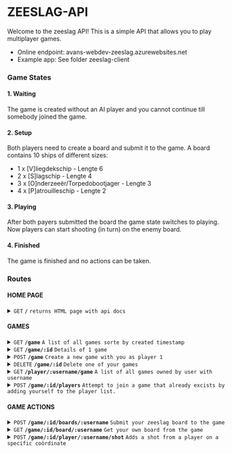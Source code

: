 # ZEESLAG-API

Welcome to the zeeslag API! This is a simple API that allows you to play multiplayer games. 

- Online endpoint: avans-webdev-zeeslag.azurewebsites.net
- Example app: See folder zeeslag-client

### Game States

#### 1. Waiting

The game is created without an AI player and you cannot continue till somebody joined the game. 

#### 2. Setup

Both players need to create a board and submit it to the game. 
A board contains 10 ships of different sizes: <br>
- 1 x	[V]liegdekschip	- Lengte 6 <br>
- 2 x	[S]lagschip	- Lengte 4 <br>
- 3 x	[O]nderzeeër/Torpedobootjager - Lengte 3 <br>
- 4 x	[P]atrouilleschip - Lengte 2 <br>

#### 3. Playing

After both payers submitted the board the game state switches to playing.
Now players can start shooting (in turn) on the enemy board. 

#### 4. Finished

The game is finished and no actions can be taken. 

### Routes

#### HOME PAGE

<details>
 <summary><code>GET</code> <code><b>/</b></code> <code>returns HTML page with api docs</code></summary>
</details>

#### GAMES

<details>
 <summary><code>GET</code> <code><b>/game</b></code> <code>A list of all games sorte by created timestamp</code></summary>

##### Parameters

> | name      |  type     | data type               | description                                                           |
> |-----------|-----------|-------------------------|-----------------------------------------------------------------------|

##### Responses

> | http code     | content-type                      | response                                                            |
> |---------------|-----------------------------------|---------------------------------------------------------------------|
> | `200`         | `application/json`                            | `[{ _id : guid, player1 : string, player2: string, state: string }]`                            |
> | `400`         | `application/json`                            | `{ error: string }`                            |

##### Example body

None

</details>


<details>
 <summary><code>GET</code> <code><b>/game/:id</b></code> <code>Details of 1 game</code></summary>

##### Parameters

> | name      |  type     | data type               | description                                                           |
> |-----------|-----------|-------------------------|-----------------------------------------------------------------------|

##### Responses

> | http code     | content-type                      | response                                                            |
> |---------------|-----------------------------------|---------------------------------------------------------------------|
> | `200`         | `application/json`                            | `[{ _id : guid, player1 : string, player2: string, state: string }]`                            |
> | `400`         | `application/json`                            | `{ error: string }`                            |

##### Example body

None

</details>

<details>
 <summary><code>POST</code> <code><b>/game</b></code> <code>Create a new game with you as player 1</code></summary>

##### Parameters

> | name      |  type     | data type               | description                                                           |
> |-----------|-----------|-------------------------|-----------------------------------------------------------------------|
> |  player1  |  required | string                  | Your username as a string, you use this as                            |
> |  opponentIsAI  |  optional | boolean                  | If you want to player against AI or not (default = no)          |

##### Responses

> | http code     | content-type                      | response                                                            |
> |---------------|-----------------------------------|---------------------------------------------------------------------|
> | `201`         | `application/json`                            | `{ game_id: guid }`                            |
> | `400`         | `application/json`                            | `{ error: string }`                            |

##### Example body

```Javascript
{
    "player1": "Linksonder",
    "opponentIsAI": false
}
```

</details>


<details>
 <summary><code>DELETE</code> <code><b>/game/:id</b></code> <code>Delete one of your games</code></summary>
</details>

<details>
 <summary><code>GET</code> <code><b>/player/:username/game</b></code> <code>A list of all games owned by user with username</code></summary>
</details>

<details>
 <summary><code>POST</code> <code><b>/game/:id/players</b></code> <code>Attempt to join a game that already excists by adding yourself to the player list.</code></summary>

##### Parameters

> | name      |  type     | data type               | description                                                           |
> |-----------|-----------|-------------------------|-----------------------------------------------------------------------|
> |  id        |  required | string                  | ID of the game you want to join. |

##### Responses

> | http code     | content-type                      | response                                                            |
> |---------------|-----------------------------------|---------------------------------------------------------------------|
> | `200`         | `application/json`                            | `{ game }`                            |
> | `404`         | `application/json`                            | `{ error: string }` (game not found error)                            |
> | `400`         | `application/json`                            | `{ error: string }` (bad request error)                           |
##### Example body

```Javascript
{
    "player2": "Rechtsbooven",
}
```

</details>


#### 


<!-- Game Actions --> 

#### GAME ACTIONS




<details>
 <summary><code>POST</code> <code><b>/game/:id/boards/:username</b></code> <code>Submit your zeeslag board to the game</code></summary>


##### Parameters

> | name      |  type     | data type               | description                                                           |
> |-----------|-----------|-------------------------|-----------------------------------------------------------------------|
> |  board    |  required | 2d array                | 2d array with correct width and height and        |

##### Responses

> | http code     | content-type                      | response                                                            |
> |---------------|-----------------------------------|---------------------------------------------------------------------|
> | `200`         | `application/json`                            | `{ board }`                            |
> | `404`         | `application/json`                            | `{ error: string }` (game not found error)                            |
> | `400`         | `application/json`                            | `{ error: string }` (bad request error)                           |
##### Example body

```Javascript
{
    "board":
    [
        [ "0" , "0", "0", "0", "0", "0", "0", "0", "0", "0"],
        [ "0" , "v", "v", "v", "v", "v", "v", "0", "0", "0"],
        [ "0" , "s", "s", "s", "s", "0", "0", "0", "0", "0"],
        [ "0" , "s", "s", "s", "s", "0", "0", "0", "0", "0"],
        [ "0" , "o", "o", "o", "0", "0", "0", "0", "0", "0"],
        [ "0" , "o", "o", "o", "0", "0", "0", "0", "0", "0"],
        [ "0" , "o", "o", "o", "0", "0", "0", "0", "0", "0"],
        [ "0" , "p", "p", "0", "p", "p", "0", "0", "0", "0"],
        [ "0" , "p", "p", "0", "p", "p", "0", "0", "0", "0"],
        [ "0" , "0", "0", "0", "0", "0", "0", "0", "0", "0"]
    ]
}
```

</details>

<details>
 <summary><code>GET</code> <code><b>/game/:id/board/:username</b></code> <code>Get your own board from the game</code></summary>
</details>

<details>
 <summary><code>POST</code> <code><b>/game/:id/player/:username/shot</b></code> <code>Adds a shot from a player on a specific coördinate </code></summary>


##### Parameters

> | name      |  type     | data type               | description                                                           |
> |-----------|-----------|-------------------------|-----------------------------------------------------------------------|
> |  x    |  required | number          | Coördinate where to shoot        |
> |  y    |  required | number          | Coördinate where to shoot        |

##### Responses

> | http code     | content-type                      | response                                                            |
> |---------------|-----------------------------------|---------------------------------------------------------------------|
> | `200`         | `application/json`                            | `{ board }`                            |
> | `404`         | `application/json`                            | `{ error: string }` (game not found error)                            |
> | `400`         | `application/json`                            | `{ error: string }` (bad request error)                           |

##### Example body

```Javascript
{
    "x": 0,
    "y": 0
}
```

</details>


